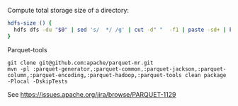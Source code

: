 Compute total storage size of a directory:

```bash
hdfs-size () {
  hdfs dfs -du "$0" | sed 's/  */ /g' | cut -d" "  -f1 | paste -sd+ | bc | numfmt --to=iec-i --suffix=B 
}
```

Parquet-tools

```
git clone git@github.com:apache/parquet-mr.git
mvn -pl :parquet-generator,:parquet-common,:parquet-jackson,:parquet-column,:parquet-encoding,:parquet-hadoop,:parquet-tools clean package -Plocal -DskipTests
```
See https://issues.apache.org/jira/browse/PARQUET-1129

